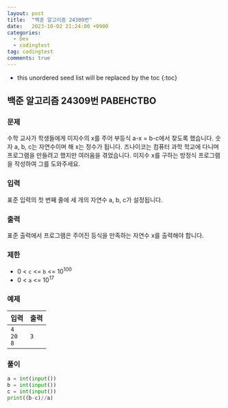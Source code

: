 ```yaml
---
layout: post
title:  "백준 알고리즘 24309번"
date:   2023-10-02 21:24:00 +0900
categories:
  - Dev
  - codingtest
tag: codingtest
comments: true
---
```


* this unordered seed list will be replaced by the toc
{:toc}

## 백준 알고리즘 24309번 РАВЕНСТВО

### 문제

수학 교사가 학생들에게 미지수의 x를 주어 부등식 a-x = b-c에서 찾도록 했습니다. 숫자 a, b, c는 자연수이며 해 x는 정수가 됩니다. 즈나이코는 컴퓨터 과학 학교에 다니며 프로그램을 만들려고 했지만 여러움을 겪었습니다. 미지수 x를 구하는 방정식 프로그램을 작성하여 그를 도와주세요.

### 입력

표준 입력의 첫 번째 줄에 세 개의 자연수 a, b, c가 설정됩니다.

### 출력

표준 출력에서 프로그램은 주어진 등식을 만족하는 자연수 x를 출력해야 합니다.

### 제한

- 0 < `c` <= `b` <= 10<sup>100</sup>
- 0 < `a` <= 10<sup>17</sup>

### 예제

| 입력 | 출력 |
| --- | --- |
| `4` <br/> `20` <br/> `8` | `3` |

### 풀이

```py
a = int(input())
b = int(input())
c = int(input())
print((b-c)//a)
```